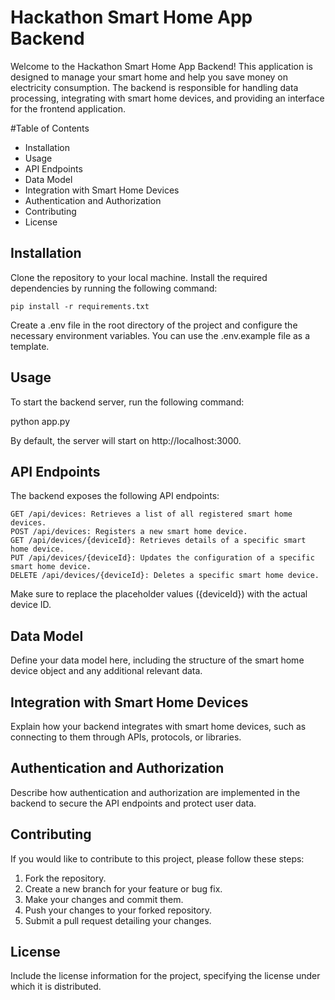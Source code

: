 # Hackathon Smart Home App Backend

Welcome to the Hackathon Smart Home App Backend! This application is designed to manage your smart home and help you save money on electricity consumption. The backend is responsible for handling data processing, integrating with smart home devices, and providing an interface for the frontend application.

#Table of Contents

- Installation
- Usage
- API Endpoints
- Data Model
- Integration with Smart Home Devices
- Authentication and Authorization
- Contributing
- License

## Installation

Clone the repository to your local machine.
Install the required dependencies by running the following command:

```
pip install -r requirements.txt
```
Create a .env file in the root directory of the project and configure the necessary environment variables. You can use the .env.example file as a template.

## Usage

To start the backend server, run the following command:


python app.py

By default, the server will start on http://localhost:3000.
## API Endpoints

The backend exposes the following API endpoints:

    GET /api/devices: Retrieves a list of all registered smart home devices.
    POST /api/devices: Registers a new smart home device.
    GET /api/devices/{deviceId}: Retrieves details of a specific smart home device.
    PUT /api/devices/{deviceId}: Updates the configuration of a specific smart home device.
    DELETE /api/devices/{deviceId}: Deletes a specific smart home device.

Make sure to replace the placeholder values ({deviceId}) with the actual device ID.

## Data Model

Define your data model here, including the structure of the smart home device object and any additional relevant data.
## Integration with Smart Home Devices

Explain how your backend integrates with smart home devices, such as connecting to them through APIs, protocols, or libraries.
## Authentication and Authorization

Describe how authentication and authorization are implemented in the backend to secure the API endpoints and protect user data.
## Contributing

If you would like to contribute to this project, please follow these steps:

1. Fork the repository.
2. Create a new branch for your feature or bug fix.
3. Make your changes and commit them.
4. Push your changes to your forked repository.
5. Submit a pull request detailing your changes.

## License

Include the license information for the project, specifying the license under which it is distributed.